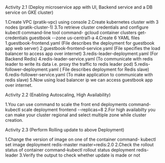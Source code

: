 Activity 2.1 (Deploy microservice app with UI, Backend service and a DB service on GKE cluster)
  
1.Create VPC (pratik-vpc) using console
2.Create kubernetes cluster with 3 nodes (pratik-cluster-1)
3.To retrieve cluster credentials and configure kubectl command-line tool 
  command- gcloud container clusters get-credentials guestbook --zone us-central1-a
4.Create 6 YAML files
   1.guestbook-frontend.yaml                (File describes the deployment for guestbook app web server)
   2.guestbook-frontend-service.yaml        (File specifies the load balancer to access app over internet)
   3.redis-leader-deployment.yaml           (For Backend Redis)
   4.redis-leader-service.yaml              (To communicate with redis leader to write its data i.e. proxy the traffic to redis leader pod)
   5.redis-follower-deployment.yaml         ( File describes deployment for Redis slave)
   6.redis-follower-service.yaml            (To make application to communicate with redis slave)
5.Now using load balancer ip we can access guestbook app over internet.

Activity 2.2 (Enabling Autoscaling, High Availability)

1.You can use command to scale the front end deployments
  command- kubectl scale deployment frontend --replicas=8
2.For high availabilty you can make your cluster regional and select multiple zone while cluster creation.


Activity 2.3 (Perform Rolling update to above Deployment)

1.Change the version of image on one of the container
   command- kubectl set image deployment redis-master master=redis:2.0
2.Check the rollout status of container
   command-kubectl rollout status deployment redis-leader
3.Verify the output to check whether update is made or not
